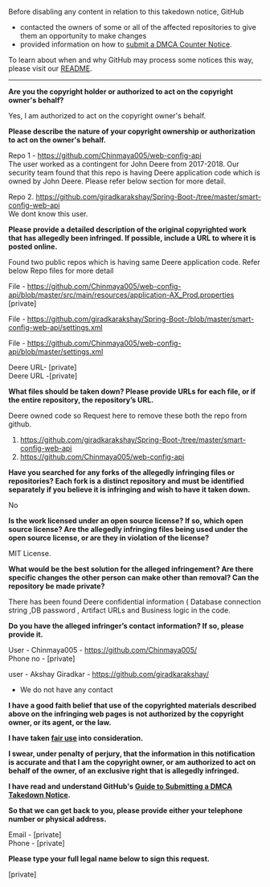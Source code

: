 Before disabling any content in relation to this takedown notice, GitHub
- contacted the owners of some or all of the affected repositories to give them an opportunity to make changes
- provided information on how to [submit a DMCA Counter Notice](https://docs.github.com/en/articles/guide-to-submitting-a-dmca-counter-notice).

To learn about when and why GitHub may process some notices this way, please visit our [README](https://github.com/github/dmca/blob/master/README.md).

---

**Are you the copyright holder or authorized to act on the copyright owner's behalf?**

Yes, I am authorized to act on the copyright owner's behalf.

**Please describe the nature of your copyright ownership or authorization to act on the owner's behalf.**

Repo 1 - https://github.com/Chinmaya005/web-config-api  
The user worked as a contingent for John Deere from 2017-2018. Our security team found that this repo is having Deere application code which is owned by John Deere. Please refer below section for more detail.

Repo 2. https://github.com/giradkarakshay/Spring-Boot-/tree/master/smart-config-web-api  
We dont know this user.

**Please provide a detailed description of the original copyrighted work that has allegedly been infringed. If possible, include a URL to where it is posted online.**

Found two public repos which is having same Deere application code. Refer below Repo files for more detail

File - https://github.com/Chinmaya005/web-config-api/blob/master/src/main/resources/application-AX_Prod.properties  
[private]

File - https://github.com/giradkarakshay/Spring-Boot-/blob/master/smart-config-web-api/settings.xml  

File - https://github.com/Chinmaya005/web-config-api/blob/master/settings.xml  

Deere URL- [private]  
Deere URL -[private]  

**What files should be taken down? Please provide URLs for each file, or if the entire repository, the repository’s URL.**

Deere owned code so Request here to remove these both the repo from github.  
1. https://github.com/giradkarakshay/Spring-Boot-/tree/master/smart-config-web-api  
2. https://github.com/Chinmaya005/web-config-api

**Have you searched for any forks of the allegedly infringing files or repositories? Each fork is a distinct repository and must be identified separately if you believe it is infringing and wish to have it taken down.**

No

**Is the work licensed under an open source license? If so, which open source license? Are the allegedly infringing files being used under the open source license, or are they in violation of the license?**

MIT License.

**What would be the best solution for the alleged infringement? Are there specific changes the other person can make other than removal? Can the repository be made private?**

There has been found Deere confidential information ( Database connection string ,DB password , Artifact URLs and Business logic in the code.

**Do you have the alleged infringer’s contact information? If so, please provide it.**

User - Chinmaya005 - https://github.com/Chinmaya005/  
Phone no - [private]

user - Akshay Giradkar - https://github.com/giradkarakshay/  
- We do not have any contact

**I have a good faith belief that use of the copyrighted materials described above on the infringing web pages is not authorized by the copyright owner, or its agent, or the law.**

**I have taken <a href="https://www.lumendatabase.org/topics/22">fair use</a> into consideration.**

**I swear, under penalty of perjury, that the information in this notification is accurate and that I am the copyright owner, or am authorized to act on behalf of the owner, of an exclusive right that is allegedly infringed.**

**I have read and understand GitHub's <a href="https://docs.github.com/articles/guide-to-submitting-a-dmca-takedown-notice/">Guide to Submitting a DMCA Takedown Notice</a>.**

**So that we can get back to you, please provide either your telephone number or physical address.**

Email - [private]  
Phone - [private]

**Please type your full legal name below to sign this request.**

[private]
